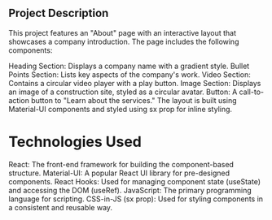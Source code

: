 ## Project Description
This project features an "About" page with an interactive layout that showcases a company introduction. The page includes the following components:

Heading Section: Displays a company name with a gradient style.
Bullet Points Section: Lists key aspects of the company's work.
Video Section: Contains a circular video player with a play button.
Image Section: Displays an image of a construction site, styled as a circular avatar.
Button: A call-to-action button to "Learn about the services."
The layout is built using Material-UI components and styled using sx prop for inline styling.

# Technologies Used
React: The front-end framework for building the component-based structure.
Material-UI: A popular React UI library for pre-designed components.
React Hooks: Used for managing component state (useState) and accessing the DOM (useRef).
JavaScript: The primary programming language for scripting.
CSS-in-JS (sx prop): Used for styling components in a consistent and reusable way.